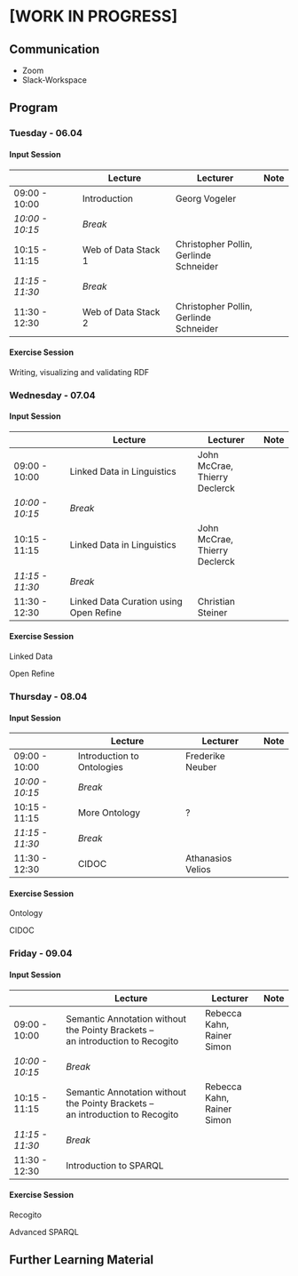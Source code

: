 # [WORK IN PROGRESS]

## Communication

- Zoom
- Slack-Workspace

## Program

### Tuesday - 06.04

#### Input Session

|                 | Lecture             | Lecturer                                     | Note |
| --------------- | ------------------- | -------------------------------------------- | ---- |
| 09:00 - 10:00   | Introduction        | Georg Vogeler                                |      |
| *10:00 - 10:15* | *Break*             |                                              |      |
| 10:15 - 11:15   | Web of Data Stack 1 | Christopher Pollin, <br />Gerlinde Schneider |      |
| *11:15 - 11:30* | *Break*             |                                              |      |
| 11:30 - 12:30   | Web of Data Stack 2 | Christopher Pollin, <br />Gerlinde Schneider |      |

#### Exercise Session

Writing, visualizing and validating RDF

### Wednesday - 07.04

#### Input Session

|                 | Lecture                                | Lecturer                            | Note |
| --------------- | -------------------------------------- | ----------------------------------- | ---- |
| 09:00 - 10:00   | Linked Data in Linguistics             | John McCrae, <br />Thierry Declerck |      |
| *10:00 - 10:15* | *Break*                                |                                     |      |
| 10:15 - 11:15   | Linked Data in Linguistics             | John McCrae, <br />Thierry Declerck |      |
| *11:15 - 11:30* | *Break*                                |                                     |      |
| 11:30 - 12:30   | Linked Data Curation using Open Refine | Christian Steiner                   |      |

#### Exercise Session

Linked Data

Open Refine

### Thursday - 08.04

#### Input Session

|                 | Lecture                    | Lecturer          | Note |
| --------------- | -------------------------- | ----------------- | ---- |
| 09:00 - 10:00   | Introduction to Ontologies | Frederike Neuber  |      |
| *10:00 - 10:15* | *Break*                    |                   |      |
| 10:15 - 11:15   | More Ontology              | ?                 |      |
| *11:15 - 11:30* | *Break*                    |                   |      |
| 11:30 - 12:30   | CIDOC                      | Athanasios Velios |      |

#### Exercise Session

Ontology

CIDOC 

### Friday  - 09.04

#### Input Session

|                 | Lecture                                                      | Lecturer                        | Note |
| --------------- | ------------------------------------------------------------ | ------------------------------- | ---- |
| 09:00 - 10:00   | Semantic Annotation without the Pointy Brackets – <br />an introduction to Recogito | Rebecca Kahn,<br />Rainer Simon |      |
| *10:00 - 10:15* | *Break*                                                      |                                 |      |
| 10:15 - 11:15   | Semantic Annotation without the Pointy Brackets – <br />an introduction to Recogito | Rebecca Kahn,<br />Rainer Simon |      |
| *11:15 - 11:30* | *Break*                                                      |                                 |      |
| 11:30 - 12:30   | Introduction to SPARQL                                       |                                 |      |

#### Exercise Session

Recogito

Advanced SPARQL

## Further Learning Material